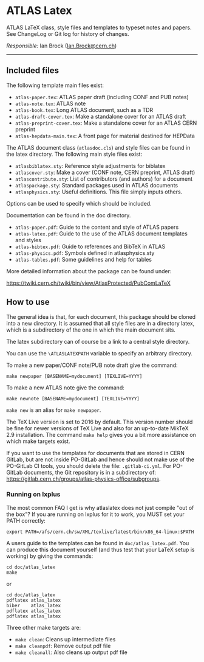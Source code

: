 # ATLAS Latex

ATLAS LaTeX class, style files and templates to typeset notes and papers.
See ChangeLog or Git log for history of changes.

*Responsible:* Ian Brock (Ian.Brock@cern.ch)

------

## Included files

The following template main files exist:

  - `atlas-paper.tex`: ATLAS paper draft (including CONF and PUB notes)
  - `atlas-note.tex`: ATLAS note
  - `atlas-book.tex`: Long ATLAS document,  such as a TDR
  - `atlas-draft-cover.tex`: Make a standalone cover for an ATLAS draft
  - `atlas-preprint-cover.tex`: Make a standalone cover for an ATLAS CERN preprint
  - `atlas-hepdata-main.tex`:	A front page for material destined for HEPData
  
The ATLAS document class (`atlasdoc.cls`) and style files can be found in 
the latex directory. The following main style files exist:

  - `atlasbiblatex.sty`: Reference style adjustments for biblatex
  - `atlascover.sty`: Make a cover (CONF note, CERN preprint, ATLAS draft)
  - `atlascontribute.sty`: List of contributors (and authors) for a document
  - `atlaspackage.sty`: Standard packages used in ATLAS documents
  - `atlasphysics.sty`: Useful definitions. This file simply inputs others.

Options can be used to specify which should be included.

Documentation can be found in the doc directory.

  - `atlas-paper.pdf`:		Guide to the content and style of ATLAS papers
  - `atlas-latex.pdf`:		Guide to the use of the ATLAS document templates and styles
  - `atlas-bibtex.pdf`:		Guide to references and BibTeX in ATLAS
  - `atlas-physics.pdf`:	Symbols defined in atlasphysics.sty
  - `atlas-tables.pdf`:	Some guidelines and help for tables  

More detailed information about the package can be found under:

<https://twiki.cern.ch/twiki/bin/view/AtlasProtected/PubComLaTeX>

## How to use

The general idea is that, for each document, this package should be cloned into a new directory.
It is assumed that all style files are in a directory latex, which is a subdirectory of 
the one in which the main document sits.

The latex subdirectory can of course be a link to a central style directory.

You can use the `\ATLASLATEXPATH` variable to specify an arbitrary directory.  

To make a new paper/CONF note/PUB note draft give the command:

	make newpaper [BASENAME=mydocument] [TEXLIVE=YYYY]

To make a new ATLAS note give the command:

	make newnote [BASENAME=mydocument] [TEXLIVE=YYYY]

`make new` is an alias for `make newpaper`.

The TeX Live version is set to 2016 by default.
This version number should be fine for newer versions of TeX Live 
and also for an up-to-date MikTeX 2.9 installation. The command `make help` gives you a bit more assistance on which make targets exist.

If you want to use the templates for documents that are stored in CERN GitLab,
but are not inside PO-GitLab and hence should not make use of the PO-GitLab CI tools,
you should delete the file: `.gitlab-ci.yml`.
For PO-GitLab documents, the Git repository is in a subdirectory of: https://gitlab.cern.ch/groups/atlas-physics-office/subgroups.


### Running on lxplus
The most common FAQ I get is why atlaslatex does not just compile "out of the box"?
If you are running on lxplus for it to work, you MUST set your PATH correctly:

	export PATH=/afs/cern.ch/sw/XML/texlive/latest/bin/x86_64-linux:$PATH

A users guide to the templates can be found in `doc/atlas_latex.pdf`. You can produce
this document yourself (and thus test that your LaTeX setup is working)
by giving the commands:

	cd doc/atlas_latex
	make

or  

	cd doc/atlas_latex
	pdflatex atlas_latex
	biber    atlas_latex
	pdflatex atlas_latex
	pdflatex atlas_latex

Three other make targets are:

  - `make clean`: Cleans up intermediate files
  - `make cleanpdf`: Remove output pdf file
  - `make cleanall`: Also cleans up output pdf file
